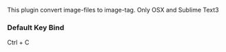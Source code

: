 This plugin convert image-files to image-tag.
Only OSX and Sublime Text3

### Default Key Bind
Ctrl + C